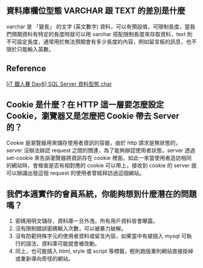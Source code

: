 ## 資料庫欄位型態 VARCHAR 跟 TEXT 的差別是什麼

varchar 是 「變長」 的文字 (英文數字) 資料，可以有預設值，可限制長度，當我們預期資料有特定的長度時就可以用 varchar 搭配限制長度來存取資料，text 則不可設定長度，通常用於無法預期會有多少長度的內容，例如留言板的訊息，也不限於只能輸入英數。

## Reference
[[iT 鐵人賽 Day6] SQL Server 資料型態 char](https://ithelp.ithome.com.tw/articles/10213922)

## Cookie 是什麼？在 HTTP 這一層要怎麼設定 Cookie，瀏覽器又是怎麼把 Cookie 帶去 Server 的？

Cookie 是瀏覽器用來儲存使用者資訊的容器，由於 http 請求是無狀態的，server 沒辦法辦認 request 之間的關連，為了能夠辦認使用者狀態，server 透過 set-cookie 來告訴瀏覽器將資訊存在 cookie 裡面，如此一來當使用者造訪相同的網站時，會檢查是否有相對應的 cookie 可以帶上，接收到 cookie 的 server 就可以辦識出發這個 request 的使用者曾經拜訪過這個網站。

## 我們本週實作的會員系統，你能夠想到什麼潛在的問題嗎？

1. 密碼用明文儲存，資料庫一旦外洩，所有用戶資料皆會曝露。
2. 沒有限制錯誤密碼輸入次數，可以被暴力破解。
3. 沒有防範特殊字元的使用者資料或留言內容，如果當中有被插入 mysql 可執行的語法，資料庫可能就會被改動。
4. 同上，也可能插入 html, style 或 script 等標籤，輕則跑版重則網站直接掛掉或重新導向奇怪的網站。
